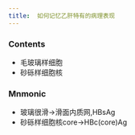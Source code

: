 ```yaml
---
title:  如何记忆乙肝特有的病理表现
--- 
```


### Contents
- 毛玻璃样细胞
- 砂砾样细胞核

### Mnmonic
- 玻璃很滑→滑面内质网,HBsAg
- 砂砾样细胞核core→HBc(core)Ag


